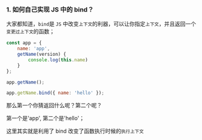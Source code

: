 ### 1. 如何自己实现 JS 中的 bind？

大家都知道，`bind`是 `JS` 中改变`上下文`的利器，可以让你指定`上下文`，并且返回一个`变更过上下文`的函数；

```javascript
const app = {
    name: 'app',
    getName(version) {
        console.log(this.name)
    }
};

app.getName();

app.getName.bind({ name: 'hello' });

```

那么第一个你猜返回什么呢？第二个呢？

第一个是'app', 第二个是'hello'；

这里其实就是利用了 bind 改变了函数执行时候的`执行上下文`